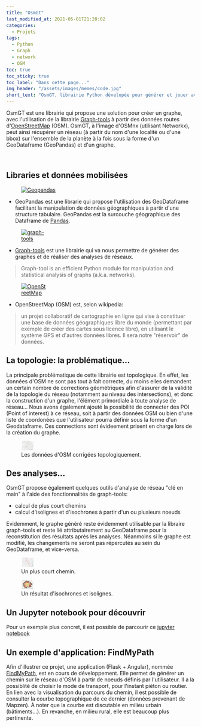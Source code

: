 ```yaml
---
title: "OsmGt"
last_modified_at: 2021-05-01T21:20:02
categories:
  - Projets
tags:
  - Python
  - Graph
  - network
  - OSM
toc: true
toc_sticky: true
toc_label: "Dans cette page..."
img_header: "/assets/images/memes/code.jpg"
short_text: "OsmGT, librairie Python dévelopée pour générer et jouer avec des graphes à partir des données OpenStreetMap, et réaliser des analyses réseaux..."
---
```



OsmGT est une librairie qui propose une solution pour créer un graphe, avec l'utilisation de la librairie [Graph-tools](https://graph-tool.skewed.de/) à partir des données routes d'[OpenStreetMap](https://www.openstreetmap.org/#map=6/46.449/2.210) (OSM). OsmGT, à l'image d'OSMnx (utilisant Networkx), peut ainsi récupérer un réseau (à partir du nom d'une localité ou d'une bbox) sur l'ensemble de la planète à la fois sous la forme d'un GeoDataframe (GeoPandas) et d'un graphe.

<figure style="width: 0px; visibility: hidden;" id="img-header">
  <a href="/assets/images/memes/code.jpg"><img src="/assets/images/memes/code.jpg"></a>
</figure>

## Libraries et données mobilisées

<figure style="width: 150px" class="align-right">
  <a href="https://geopandas.readthedocs.io">
    <img src="https://geopandas.readthedocs.io/en/latest/_static/geopandas_logo_web.svg" alt="Geopandas">
  </a>
</figure>

* GeoPandas est une librarie qui propose l'utilisation des GeoDataframe facilitant la manipulation de données géographiques à partir d'une structure tabulaire. GeoPandas est la surcouche géographique des Dataframe de [Pandas](https://pandas.pydata.org/).

<figure style="width: 70px" class="align-right">
  <a href="https://graph-tool.skewed.de/">
    <img src="https://graph-tool.skewed.de/static/img/graph-tool-logo.svg" alt="graph-tools">
  </a>
</figure>

* [Graph-tools](https://graph-tool.skewed.de/) est une librairie qui va nous permettre de générer des graphes et de réaliser des analyses de réseaux.
> Graph-tool is an efficient Python module for manipulation and statistical analysis of graphs (a.k.a. networks).

<figure style="width: 70px" class="align-right">
  <a href="https://www.openstreetmap.org">
    <img src="https://www.openstreetmap.org/assets/osm_logo-d4979005d8a03d67bbf051b4e7e6ef1b26c6a34a5cd1b65908e2947c360ca391.svg" alt="OpenStreetMap">
  </a>
</figure>

* OpenStreetMap (OSM) est, selon wikipedia:
> un projet collaboratif de cartographie en ligne qui vise à constituer une base de données géographiques libre du monde (permettant par exemple de créer des cartes sous licence libre), en utilisant le système GPS et d'autres données libres.
Il sera notre "réservoir" de données.

## La topologie: la problématique...

La principale problématique de cette librairie est topologique. En effet, les données d'OSM ne sont pas tout à fait correcte, du moins elles demandent un certain nombre de corrections géométriques afin d'assurer de la validité de la topologie du réseau (notamment au niveau des intersections), et donc la construction d'un graphe, l'élément primordiale à toute analyse de réseau...
Nous avons également ajouté la possibilité de connecter des POI (Point of interest) à ce réseau, soit à partir des données OSM ou bien d'une liste de coordonées que l'utilisateur pourra définir sous la forme d'un Geodataframe. Ces connections sont évideement prisent en charge lors de la création du graphe.

<figure class="">
  <img src="https://github.com/amauryval/osmgt/raw/master/images/osmgt_output_topology.png" alt="" height="25px">
  <figcaption>Les données d'OSM corrigées topologiquement.</figcaption>
</figure>


## Des analyses...

OsmGT propose également quelques outils d'analyse de réseau "clé en main" à l'aide des fonctionnalités de graph-tools:
* calcul de plus court chemins
* calcul d'isolignes et d'isochrones à partir d'un ou plusieurs noeuds

Evidemment, le graphe généré reste évidemment utilisable par la libraire graph-tools et reste lié attributairement au GeoDataframe pour la reconstitution des résultats après les analyses. Néanmoins si le graphe est modifié, les changements ne seront pas répercutés au sein du GeoDataframe, et vice-versa.

<figure class="">
  <img src="https://github.com/amauryval/osmgt/raw/dev_performance/images/shortest_path.png" alt="" height="25px">
  <figcaption>Un plus court chemin.</figcaption>
</figure>

<figure class="">
  <img src="https://github.com/amauryval/osmgt/raw/master/images/isochrone_pedestrian_from_distance.png" alt="" height="25px">
  <figcaption>Un résultat d'isochrones et isolignes.</figcaption>
</figure>

## Un Jupyter notebook pour découvrir

Pour un exemple plus concret, il est possible de parcourir ce [jupyter notebook](https://amauryval.github.io/OsmGT/)

## Un exemple d'application: FindMyPath

Afin d'illustrer ce projet, une application (Flask + Angular), nommée [FindMyPath](https://amauryval.github.io/Find-My-Path/), est en cours de développement. Elle permet de générer un chemin sur le réseau d'OSM à partir de noeuds définis par l'utilisateur. Il a la possiblité de choisir le mode de transport, pour l'instant piéton ou routier. En lien avec la visualisation du parcours du chemin, il est possible de consulter la courbe topographique de ce dernier (données provenant de Mapzen).
À noter que la courbe est discutable en milieu urbain (bâtiments...). En revanche, en milieu rural, elle est beaucoup plus pertinente.




